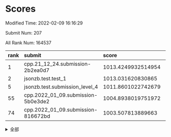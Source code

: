 # Scores

Modified Time: 2022-02-09 16:16:29

Submit Num: 207

All Rank Num: 164537

| rank |               submit               |       score        |       sigma        | pk_num |
| :--- | :--------------------------------- | :----------------- | :----------------- | :----- |
| 1    | cpp.21_12_24.submission-2b2ea0d7   | 1013.4249932514954 | 0.7950562390951253 | 3183   |
| 2    | jsonzb.test.test_1                 | 1013.031620830865  | 0.8294000060629955 | 3177   |
| 5    | jsonzb.test.submission_level_4     | 1011.8601022742679 | 0.7703421183630459 | 3177   |
| 55   | cpp.2022_01_09.submission-5b0e3de2 | 1004.8938019751972 | 0.7249276413540535 | 3178   |
| 74   | cpp.2022_01_09.submission-816672bd | 1003.507813889663  | 0.7194356896156855 | 3181   |


<details>
<summary>全部</summary>

| rank |                 submit                 |       score        |       sigma        | pk_num |
| :--- | :------------------------------------- | :----------------- | :----------------- | :----- |
| 1    | cpp.21_12_24.submission-2b2ea0d7       | 1013.4249932514954 | 0.7950562390951253 | 3183   |
| 2    | jsonzb.test.test_1                     | 1013.031620830865  | 0.8294000060629955 | 3177   |
| 3    | gobigger.level_3.submission_level_3_22 | 1012.0347099947537 | 0.7788108785466089 | 3182   |
| 4    | gobigger.level_3.submission_level_3_46 | 1011.9064067830152 | 0.7653734736016432 | 3178   |
| 5    | jsonzb.test.submission_level_4         | 1011.8601022742679 | 0.7703421183630459 | 3177   |
| 6    | gobigger.level_3.submission_level_3_48 | 1011.7511326078909 | 0.7969064816478978 | 3183   |
| 7    | gobigger.level_3.submission_level_3_28 | 1011.5311227087612 | 0.7697973792599956 | 3179   |
| 8    | gobigger.level_3.submission_level_3_30 | 1011.3588160993797 | 0.7590418409257695 | 3183   |
| 9    | gobigger.level_3.submission_level_3_34 | 1011.351925657571  | 0.7646195675572816 | 3177   |
| 10   | gobigger.level_3.submission_level_3_1  | 1011.085666123916  | 0.7636281051678379 | 3181   |
| 11   | gobigger.level_3.submission_level_3_19 | 1011.0043346245857 | 0.7643745054703345 | 3176   |
| 12   | gobigger.level_3.submission_level_3_29 | 1010.9538167283877 | 0.785985003928258  | 3178   |
| 13   | gobigger.level_3.submission_level_3_43 | 1010.946808469525  | 0.7817241893632348 | 3176   |
| 14   | gobigger.level_3.submission_level_3_18 | 1010.8780051888606 | 0.7685796931058687 | 3176   |
| 15   | gobigger.level_3.submission_level_3_5  | 1010.7821976447551 | 0.7665130115629178 | 3177   |
| 16   | gobigger.level_3.submission_level_3_24 | 1010.7597773174824 | 0.778938542631676  | 3179   |
| 17   | gobigger.level_3.submission_level_3_7  | 1010.7412003924524 | 0.7612263412528265 | 3178   |
| 18   | gobigger.level_3.submission_level_3_44 | 1010.4668846101443 | 0.7648439169824109 | 3181   |
| 19   | gobigger.level_3.submission_level_3_15 | 1010.4638610537937 | 0.7562288221100671 | 3184   |
| 20   | gobigger.level_3.submission_level_3_14 | 1010.4601063210812 | 0.7672767956954837 | 3179   |
| 21   | gobigger.level_3.submission_level_3_40 | 1010.4098633602202 | 0.7758774111749958 | 3177   |
| 22   | gobigger.level_3.submission_level_3_27 | 1010.4018829606794 | 0.7575031408873605 | 3183   |
| 23   | gobigger.level_3.submission_level_3_39 | 1010.3506241780619 | 0.770629294333754  | 3182   |
| 24   | gobigger.level_3.submission_level_3_32 | 1010.2212882231423 | 0.7591056863849124 | 3178   |
| 25   | gobigger.level_3.submission_level_3_10 | 1010.1562079162155 | 0.7629992361955398 | 3180   |
| 26   | gobigger.level_3.submission_level_3_41 | 1010.0907993613658 | 0.7451781424705339 | 3177   |
| 27   | gobigger.level_3.submission_level_3_42 | 1010.0756225252486 | 0.7617899986695353 | 3179   |
| 28   | gobigger.level_3.submission_level_3_16 | 1010.0645435093995 | 0.7775247189959329 | 3180   |
| 29   | gobigger.level_3.submission_level_3_20 | 1010.0214091222746 | 0.7552274672024607 | 3181   |
| 30   | gobigger.level_3.submission_level_3_9  | 1009.9186693628008 | 0.7583810100494107 | 3177   |
| 31   | gobigger.level_3.submission_level_3_38 | 1009.9091424751699 | 0.7439093426444697 | 3176   |
| 32   | gobigger.level_3.submission_level_3_26 | 1009.8667981091946 | 0.7721714197766901 | 3179   |
| 33   | gobigger.level_3.submission_level_3_33 | 1009.8597487810442 | 0.7579601811110168 | 3180   |
| 34   | gobigger.level_3.submission_level_3_36 | 1009.8478172741868 | 0.7638467951464761 | 3177   |
| 35   | gobigger.level_3.submission_level_3_13 | 1009.8468077292041 | 0.7569586020702594 | 3171   |
| 36   | gobigger.level_3.submission_level_3_47 | 1009.8274911126056 | 0.7661104866430398 | 3176   |
| 37   | gobigger.level_3.submission_level_3_17 | 1009.8177110590591 | 0.7569884850193456 | 3183   |
| 38   | gobigger.level_3.submission_level_3_4  | 1009.8128056626637 | 0.760212177060567  | 3179   |
| 39   | gobigger.level_3.submission_level_3_25 | 1009.8125993801207 | 0.7692268992230206 | 3179   |
| 40   | gobigger.level_3.submission_level_3_21 | 1009.8012712598336 | 0.753582105733277  | 3179   |
| 41   | gobigger.level_3.submission_level_3_35 | 1009.6574364158761 | 0.7548558293074273 | 3176   |
| 42   | gobigger.level_3.submission_level_3_2  | 1009.6350709176492 | 0.7519002648257019 | 3179   |
| 43   | gobigger.level_3.submission_level_3_8  | 1009.6149631503702 | 0.7704427111362664 | 3175   |
| 44   | gobigger.level_3.submission_level_3_37 | 1009.5870680931124 | 0.7345247509973849 | 3174   |
| 45   | gobigger.level_3.submission_level_3_31 | 1009.5774852287753 | 0.756043119892926  | 3181   |
| 46   | gobigger.level_3.submission_level_3_11 | 1009.5483275421527 | 0.7435794734013348 | 3174   |
| 47   | gobigger.level_3.submission_level_3_23 | 1009.5202370047502 | 0.7596310559829966 | 3176   |
| 48   | gobigger.level_3.submission_level_3_3  | 1009.4375892879023 | 0.7501950619538822 | 3180   |
| 49   | gobigger.level_3.submission_level_3_0  | 1009.2675166714503 | 0.7530851076589755 | 3183   |
| 50   | gobigger.level_3.submission_level_3_12 | 1009.2648185031801 | 0.75423116733648   | 3183   |
| 51   | gobigger.level_3.submission_level_3_6  | 1009.230888565364  | 0.7547069181433932 | 3183   |
| 52   | gobigger.level_3.submission_level_3_49 | 1008.3955134966442 | 0.7552962835246502 | 3184   |
| 53   | gobigger.level_3.submission_level_3_45 | 1008.2740610109056 | 0.7466706736384301 | 3185   |
| 54   | gobigger.level_1.submission_level_1_26 | 1004.9760912507961 | 0.7252190468326151 | 3182   |
| 55   | cpp.2022_01_09.submission-5b0e3de2     | 1004.8938019751972 | 0.7249276413540535 | 3178   |
| 56   | gobigger.level_1.submission_level_1_17 | 1004.8258024187521 | 0.7225746552884675 | 3182   |
| 57   | gobigger.level_1.submission_level_1_36 | 1004.6165946349702 | 0.7172450256545388 | 3181   |
| 58   | gobigger.level_1.submission_level_1_10 | 1004.5177054864735 | 0.7268846532151716 | 3186   |
| 59   | gobigger.level_1.submission_level_1_18 | 1004.490062586075  | 0.7188408335375418 | 3183   |
| 60   | gobigger.level_1.submission_level_1_21 | 1004.3394301785646 | 0.7140268381067133 | 3181   |
| 61   | gobigger.level_1.submission_level_1_1  | 1004.3142457481453 | 0.7177404358949868 | 3178   |
| 62   | gobigger.level_1.submission_level_1_49 | 1004.2263973474279 | 0.7192640213583091 | 3186   |
| 63   | gobigger.level_1.submission_level_1_46 | 1004.1497865282813 | 0.7170106721768664 | 3179   |
| 64   | gobigger.level_1.submission_level_1_16 | 1004.0988998301359 | 0.7145503879199457 | 3177   |
| 65   | gobigger.level_1.submission_level_1_13 | 1004.0674939531555 | 0.7166786556769198 | 3182   |
| 66   | gobigger.level_1.submission_level_1_38 | 1004.0516485459436 | 0.7158117540522169 | 3179   |
| 67   | gobigger.level_1.submission_level_1_45 | 1003.9743304525338 | 0.7221116726857144 | 3177   |
| 68   | gobigger.level_1.submission_level_1_31 | 1003.9715172580637 | 0.7148711798397088 | 3181   |
| 69   | gobigger.level_1.submission_level_1_3  | 1003.9182237050816 | 0.7227237910193538 | 3181   |
| 70   | gobigger.level_1.submission_level_1_33 | 1003.8305286148702 | 0.7225891093042588 | 3176   |
| 71   | gobigger.level_1.submission_level_1_40 | 1003.6591682825341 | 0.7173645734919459 | 3181   |
| 72   | gobigger.level_1.submission_level_1_29 | 1003.5937498653333 | 0.716697950233526  | 3179   |
| 73   | gobigger.level_1.submission_level_1_34 | 1003.588616552193  | 0.7136055111737483 | 3177   |
| 74   | cpp.2022_01_09.submission-816672bd     | 1003.507813889663  | 0.7194356896156855 | 3181   |
| 75   | gobigger.level_1.submission_level_1_23 | 1003.4758788232639 | 0.7271632846558241 | 3177   |
| 76   | gobigger.level_1.submission_level_1_20 | 1003.4612029126107 | 0.7123482016778995 | 3173   |
| 77   | gobigger.level_1.submission_level_1_19 | 1003.4434257498814 | 0.7069148930611556 | 3182   |
| 78   | gobigger.level_1.submission_level_1_14 | 1003.4286419812397 | 0.7246237792502362 | 3179   |
| 79   | gobigger.level_1.submission_level_1_43 | 1003.398680559473  | 0.7070728656034626 | 3178   |
| 80   | gobigger.level_1.submission_level_1_2  | 1003.3185018361846 | 0.706875219409215  | 3178   |
| 81   | gobigger.level_1.submission_level_1_27 | 1003.3126529711309 | 0.7240382963245423 | 3182   |
| 82   | gobigger.level_1.submission_level_1_8  | 1003.2758252281395 | 0.7157036491882662 | 3179   |
| 83   | gobigger.level_1.submission_level_1_7  | 1003.266128456611  | 0.7100042932216971 | 3178   |
| 84   | gobigger.level_1.submission_level_1_35 | 1003.1932235036476 | 0.712363801938535  | 3182   |
| 85   | gobigger.level_1.submission_level_1_28 | 1003.1325447104317 | 0.726735309459617  | 3180   |
| 86   | gobigger.level_1.submission_level_1_11 | 1003.1242410931296 | 0.7260895716509149 | 3184   |
| 87   | gobigger.level_1.submission_level_1_25 | 1003.1229476532183 | 0.7197229909397146 | 3177   |
| 88   | gobigger.level_1.submission_level_1_4  | 1003.0872562382154 | 0.72125043757852   | 3181   |
| 89   | gobigger.level_1.submission_level_1_41 | 1003.0791553784941 | 0.7085407039362789 | 3183   |
| 90   | gobigger.level_1.submission_level_1_12 | 1002.9998462585319 | 0.7215674221102386 | 3181   |
| 91   | gobigger.level_1.submission_level_1_39 | 1002.832805565678  | 0.7144512947434526 | 3182   |
| 92   | gobigger.level_1.submission_level_1_30 | 1002.821742367802  | 0.7092786339947421 | 3179   |
| 93   | gobigger.level_1.submission_level_1_32 | 1002.7478193926526 | 0.7181000233088434 | 3181   |
| 94   | gobigger.level_1.submission_level_1_6  | 1002.6509410214542 | 0.7053215365936877 | 3183   |
| 95   | gobigger.level_1.submission_level_1_42 | 1002.6491349193067 | 0.7170261037747315 | 3180   |
| 96   | gobigger.level_1.submission_level_1_47 | 1002.6396961933423 | 0.7075624112681496 | 3180   |
| 97   | gobigger.level_1.submission_level_1_37 | 1002.592114092583  | 0.7097921667822638 | 3181   |
| 98   | gobigger.level_1.submission_level_1_22 | 1002.4953285316992 | 0.7114211152721455 | 3179   |
| 99   | gobigger.level_1.submission_level_1_9  | 1002.4875570071932 | 0.7157153341609266 | 3179   |
| 100  | gobigger.level_1.submission_level_1_24 | 1002.3247226777062 | 0.7160587078231508 | 3179   |
| 101  | gobigger.level_1.submission_level_1_0  | 1002.3194596038995 | 0.7283909352376863 | 3179   |
| 102  | gobigger.level_1.submission_level_1_48 | 1002.1896334221632 | 0.7183262793864985 | 3178   |
| 103  | gobigger.level_1.submission_level_1_44 | 1002.0470838565531 | 0.7039310860842423 | 3181   |
| 104  | gobigger.level_1.submission_level_1_5  | 1002.0115028855021 | 0.7160435346205132 | 3181   |
| 105  | gobigger.level_1.submission_level_1_15 | 1001.9278110629056 | 0.7149576509568999 | 3181   |
| 106  | gobigger.random.submission_random_8    | 997.779927946995   | 0.7092211028401672 | 3181   |
| 107  | gobigger.random.submission_random_34   | 997.4414372000517  | 0.7141123333695715 | 3185   |
| 108  | gobigger.random.submission_random_30   | 997.1794314198527  | 0.7034202786791235 | 3181   |
| 109  | gobigger.random.submission_random_24   | 996.9126570551432  | 0.7060578863755967 | 3177   |
| 110  | gobigger.random.submission_random_31   | 996.7849009231892  | 0.7092454351106546 | 3178   |
| 111  | gobigger.random.submission_random_27   | 996.6667505201438  | 0.7062401371446981 | 3181   |
| 112  | gobigger.random.submission_random_42   | 996.6199774773709  | 0.7106552721494245 | 3176   |
| 113  | gobigger.random.submission_random_12   | 996.5431573403418  | 0.7093688616664456 | 3180   |
| 114  | gobigger.random.submission_random_0    | 996.5309141251237  | 0.7121968552378503 | 3180   |
| 115  | gobigger.random.submission_random_15   | 996.5015690548316  | 0.7114054269657937 | 3178   |
| 116  | gobigger.random.submission_random_2    | 996.3543208265305  | 0.7090482251521838 | 3177   |
| 117  | gobigger.random.submission_random_44   | 996.2968470451423  | 0.7149981461722424 | 3182   |
| 118  | gobigger.random.submission_random_19   | 996.269405537395   | 0.7144548475075908 | 3181   |
| 119  | gobigger.random.submission_random_36   | 996.2309785811207  | 0.7075337553413705 | 3179   |
| 120  | gobigger.random.submission_random_16   | 996.1709428990741  | 0.7120320060415689 | 3172   |
| 121  | gobigger.random.submission_random_47   | 996.1535833366255  | 0.7257527522945907 | 3181   |
| 122  | gobigger.random.submission_random_41   | 996.1367351712869  | 0.720194012499405  | 3183   |
| 123  | gobigger.random.submission_random_35   | 996.1203147523944  | 0.7140177932524392 | 3184   |
| 124  | gobigger.random.submission_random_46   | 996.0075349855817  | 0.7138092154816241 | 3179   |
| 125  | gobigger.random.submission_random_48   | 995.9812806156373  | 0.7096296711065491 | 3178   |
| 126  | gobigger.random.submission_random_26   | 995.9573580044807  | 0.7057577050498803 | 3186   |
| 127  | gobigger.random.submission_random_38   | 995.9555243814107  | 0.7051623935930919 | 3178   |
| 128  | gobigger.random.submission_random_11   | 995.9158641001806  | 0.7272181190655856 | 3176   |
| 129  | gobigger.random.submission_random_14   | 995.8570666977681  | 0.7149416296962053 | 3173   |
| 130  | gobigger.random.submission_random_7    | 995.848071842838   | 0.7265099550051985 | 3171   |
| 131  | gobigger.random.submission_random_29   | 995.7811229841132  | 0.7177712652435347 | 3184   |
| 132  | gobigger.random.submission_random_37   | 995.73692853843    | 0.7137999012378566 | 3181   |
| 133  | gobigger.random.submission_random_10   | 995.6698254173359  | 0.7178841198754833 | 3177   |
| 134  | gobigger.random.submission_random_39   | 995.6435729065115  | 0.7138323873398382 | 3178   |
| 135  | gobigger.random.submission_random_21   | 995.5155976135912  | 0.7108778711576337 | 3182   |
| 136  | gobigger.random.submission_random_33   | 995.4976949069701  | 0.7099353042817199 | 3179   |
| 137  | gobigger.random.submission_random_25   | 995.4530298072029  | 0.7050859124283061 | 3185   |
| 138  | gobigger.random.submission_random_3    | 995.4407361236013  | 0.711067051457049  | 3177   |
| 139  | gobigger.random.submission_random_6    | 995.4124116465574  | 0.7480737881194751 | 3180   |
| 140  | gobigger.random.submission_random_49   | 995.3885904128284  | 0.7105618509597833 | 3175   |
| 141  | gobigger.random.submission_random_5    | 995.379333868303   | 0.7096141834791747 | 3177   |
| 142  | gobigger.random.submission_random_9    | 995.3151837435879  | 0.7118585717324949 | 3179   |
| 143  | gobigger.random.submission_random_17   | 995.2773253724343  | 0.7144893459599979 | 3179   |
| 144  | gobigger.random.submission_random_32   | 995.2512191711826  | 0.7119035779084192 | 3178   |
| 145  | gobigger.random.submission_random_1    | 995.1557382860973  | 0.7075035016363177 | 3184   |
| 146  | gobigger.random.submission_random_13   | 995.0872811911261  | 0.7213361558623221 | 3180   |
| 147  | gobigger.random.submission_random_4    | 994.9961098331686  | 0.7277362457466471 | 3176   |
| 148  | gobigger.random.submission_random_40   | 994.9783640469337  | 0.7285022678210943 | 3183   |
| 149  | gobigger.random.submission_random_22   | 994.9663050821565  | 0.7063530991339951 | 3183   |
| 150  | gobigger.random.submission_random_23   | 994.8979078543939  | 0.7321569329171961 | 3180   |
| 151  | gobigger.random.submission_random_18   | 994.8524673843823  | 0.7165311572618791 | 3181   |
| 152  | gobigger.random.submission_random_45   | 994.7062069701625  | 0.7427503636746715 | 3177   |
| 153  | gobigger.level_2.submission_level_2_36 | 994.6276944497195  | 0.7327515859560638 | 3181   |
| 154  | gobigger.random.submission_random_28   | 994.5724797479292  | 0.710420844113055  | 3176   |
| 155  | gobigger.random.submission_random_43   | 994.2157758054742  | 0.7166803382976387 | 3182   |
| 156  | gobigger.random.submission_random_20   | 993.8915184627284  | 0.7106451423014527 | 3177   |
| 157  | gobigger.level_2.submission_level_2_40 | 993.6706660234331  | 0.7224270101575069 | 3178   |
| 158  | gobigger.level_2.submission_level_2_4  | 993.5713055652425  | 0.7350253103370101 | 3179   |
| 159  | gobigger.level_2.submission_level_2_23 | 993.5606260072492  | 0.7309110030163872 | 3180   |
| 160  | gobigger.level_2.submission_level_2_15 | 993.4581672783311  | 0.7417485176596821 | 3180   |
| 161  | gobigger.level_2.submission_level_2_25 | 993.3954458842908  | 0.7361521900637491 | 3184   |
| 162  | gobigger.level_2.submission_level_2_7  | 993.2117041796762  | 0.7296770372545006 | 3179   |
| 163  | gobigger.level_2.submission_level_2_37 | 993.2076946896996  | 0.7395020086795471 | 3178   |
| 164  | gobigger.level_2.submission_level_2_12 | 992.8291228861532  | 0.7258333029897356 | 3182   |
| 165  | gobigger.level_2.submission_level_2_27 | 992.6132780837206  | 0.756067459355085  | 3180   |
| 166  | gobigger.level_2.submission_level_2_2  | 992.458880537708   | 0.7446845842563699 | 3178   |
| 167  | gobigger.level_2.submission_level_2_17 | 992.4073339926175  | 0.737173493806214  | 3178   |
| 168  | gobigger.level_2.submission_level_2_34 | 992.3328374703523  | 0.7525531961677595 | 3172   |
| 169  | gobigger.level_2.submission_level_2_46 | 992.3191421803353  | 0.7642552001287389 | 3181   |
| 170  | gobigger.level_2.submission_level_2_3  | 992.2219711422947  | 0.7433093009218253 | 3179   |
| 171  | gobigger.level_2.submission_level_2_1  | 992.2177339950233  | 0.7446463853186035 | 3183   |
| 172  | gobigger.level_2.submission_level_2_6  | 992.2011864078682  | 0.7612303333650708 | 3179   |
| 173  | gobigger.level_2.submission_level_2_39 | 992.0969079257281  | 0.7567519176064286 | 3181   |
| 174  | gobigger.level_2.submission_level_2_0  | 992.0430326415948  | 0.742191209876719  | 3182   |
| 175  | gobigger.level_2.submission_level_2_14 | 992.0215226624512  | 0.7456107247226202 | 3184   |
| 176  | gobigger.level_2.submission_level_2_24 | 991.8994878704445  | 0.7447167415030848 | 3175   |
| 177  | gobigger.level_2.submission_level_2_22 | 991.8936463579582  | 0.7301282307919537 | 3179   |
| 178  | gobigger.level_2.submission_level_2_33 | 991.8334321305273  | 0.7427328607971313 | 3180   |
| 179  | gobigger.level_2.submission_level_2_9  | 991.7840257382303  | 0.747935418431117  | 3178   |
| 180  | gobigger.level_2.submission_level_2_19 | 991.7359496868507  | 0.7346104925462742 | 3180   |
| 181  | gobigger.level_2.submission_level_2_18 | 991.7108042278973  | 0.7297779810512098 | 3180   |
| 182  | gobigger.level_2.submission_level_2_32 | 991.5601982756763  | 0.7484680125230624 | 3181   |
| 183  | gobigger.level_2.submission_level_2_31 | 991.5079207526693  | 0.7408605036698644 | 3177   |
| 184  | gobigger.level_2.submission_level_2_47 | 991.4856413150449  | 0.7439830179458164 | 3177   |
| 185  | gobigger.level_2.submission_level_2_20 | 991.4113573930208  | 0.7435797145683257 | 3177   |
| 186  | gobigger.level_2.submission_level_2_10 | 991.333814157424   | 0.7447175645057481 | 3183   |
| 187  | gobigger.level_2.submission_level_2_30 | 991.3184170572423  | 0.7358000503746647 | 3179   |
| 188  | gobigger.level_2.submission_level_2_13 | 991.2807986579221  | 0.7541729233424885 | 3176   |
| 189  | gobigger.level_2.submission_level_2_8  | 991.2708247599377  | 0.781721436337671  | 3177   |
| 190  | gobigger.level_2.submission_level_2_11 | 991.2680955369098  | 0.7653426511329823 | 3185   |
| 191  | gobigger.level_2.submission_level_2_42 | 991.2577143283147  | 0.7429864095685775 | 3178   |
| 192  | gobigger.level_2.submission_level_2_5  | 991.1844835635582  | 0.7434429663105578 | 3181   |
| 193  | gobigger.level_2.submission_level_2_26 | 991.1230592300694  | 0.7408532965354955 | 3176   |
| 194  | gobigger.level_2.submission_level_2_48 | 991.0452613552619  | 0.764425409778572  | 3175   |
| 195  | gobigger.level_2.submission_level_2_45 | 991.0382392203942  | 0.7498315099060788 | 3174   |
| 196  | gobigger.level_2.submission_level_2_16 | 991.0292527163043  | 0.7691310428299605 | 3174   |
| 197  | gobigger.level_2.submission_level_2_38 | 990.968393786697   | 0.7529595054706272 | 3177   |
| 198  | gobigger.level_2.submission_level_2_28 | 990.9152308318627  | 0.7497731555263762 | 3183   |
| 199  | gobigger.level_2.submission_level_2_29 | 990.8468954099942  | 0.760877816357948  | 3185   |
| 200  | gobigger.level_2.submission_level_2_43 | 990.8455355011964  | 0.7545456635425667 | 3183   |
| 201  | gobigger.level_2.submission_level_2_41 | 990.8305680546146  | 0.7495994489785794 | 3181   |
| 202  | gobigger.level_2.submission_level_2_44 | 990.6335797363765  | 0.7673922434705148 | 3176   |
| 203  | gobigger.level_2.submission_level_2_21 | 990.3771257434249  | 0.754369781830316  | 3180   |
| 204  | gobigger.level_2.submission_level_2_49 | 990.3667273758753  | 0.7636675757491536 | 3182   |
| 205  | gobigger.level_2.submission_level_2_35 | 990.2413691770843  | 0.7730788870259278 | 3183   |
| 206  | gobigger.none.submission_none_1        | 979.3159471059857  | 1.2779837000735899 | 3183   |
| 207  | gobigger.none.submission_none_0        | 979.1535906441708  | 1.2226354545045897 | 3177   |

</details>